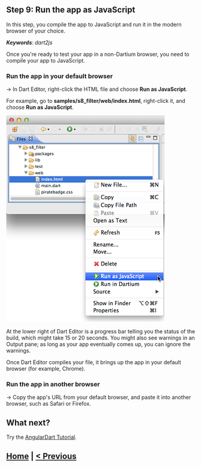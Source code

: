 ## Step 9: Run the app as JavaScript

In this step, you compile the app to JavaScript and
run it in the modern browser of your choice.

_**Keywords**: dart2js_

Once you're ready to test your app in a non-Dartium browser,
you need to compile your app to JavaScript.


### Run the app in your default browser

&rarr; In Dart Editor, right-click the HTML file and choose **Run as JavaScript**.

For example, go to **samples/s8_filter/web/index.html**,
right-click it, and choose **Run as JavaScript**.

![screenshot of Dart Editor](img/s9-runAsJs.png)

At the lower right of Dart Editor is a progress bar
telling you the status of the build,
which might take 15 or 20 seconds.
You might also see warnings in an Output pane;
as long as your app eventually comes up,
you can ignore the warnings.

Once Dart Editor compiles your file,
it brings up the app in your default browser
(for example, Chrome).


### Run the app in another browser

&rarr; Copy the app's URL from your default browser,
and paste it into another browser,
such as Safari or Firefox.


## What next?

Try the [AngularDart Tutorial](https://angulardart.org/tutorial/).


## [Home](../README.md) | [< Previous](step-8.md#step-8-use-a-filter-to-modify-data)
